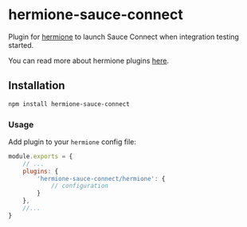 # hermione-sauce-connect

Plugin for [hermione](https://github.com/gemini-testing/hermione) to launch Sauce Connect when integration testing started.

You can read more about hermione plugins [here](https://github.com/gemini-testing/hermione#plugins).

## Installation

```bash
npm install hermione-sauce-connect
```

### Usage

Add plugin to your `hermione` config file:

```js
module.exports = {
    // ...
    plugins: {
        'hermione-sauce-connect/hermione': {
            // configuration
        }
    },
    //...
}
```
